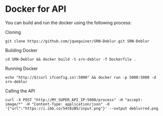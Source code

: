 # Docker for API

You can build and run the docker using the following process:

Cloning
```console
git clone https://github.com/jqueguiner/SRN-Deblur.git SRN-Deblur
```

Building Docker
```console
cd SRN-Deblur && docker build -t srn-deblur -f Dockerfile .
```

Running Docker
```console
echo "http://$(curl ifconfig.io):5000" && docker run -p 5000:5000 -d srn-deblur
```

Calling the API
```console
curl -X POST "http://MY_SUPER_API_IP:5000/process" -H "accept: image/*" -H "Content-Type: application/json" -d '{"url":"https://i.ibb.co/54t8zB5/input.png"}' --output deblurred.png
```